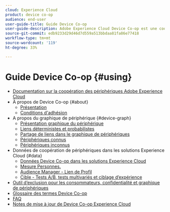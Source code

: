 ```yaml
---
cloud: Experience Cloud
product: device co-op
audience: end-user
user-guide-title: Guide Device Co-op
user-guide-description: Adobe Experience Cloud Device Co-op est une coopérative numérique au sein de laquelle les membres partagent des informations au sujet des liaisons de périphériques. Ces informations les aident à offrir à leurs clients des expériences utiles et cohérentes, quel que soit l’appareil utilisé.
source-git-commit: edb9233d29d46d7d559a513bbdaa81fa86e77418
workflow-type: tm+mt
source-wordcount: '119'
ht-degree: 33%

---
```



# Guide Device Co-op {#using}

+ [Documentation sur la coopération des périphériques Adobe Experience Cloud](home.md)
+ À propos de Device Co-op {#about}
   + [Présentation](about/overview.md)
   + [Conditions d&#39;adhésion](about/requirements.md)
+ A propos du graphique de périphérique {#device-graph}
   + [Présentation graphique du périphérique](processes/device-graph-overview.md)
   + [Liens déterministes et probabilistes](processes/links.md)
   + [Partage de liens dans le graphique de périphériques](processes/link-sharing.md)
   + [Périphériques connus](processes/known-device.md)
   + [Périphériques inconnus](processes/unknown-device.md)
+ Données de coopération de périphériques dans les solutions Experience Cloud {#data}
   + [Données Device Co-op dans les solutions Experience Cloud](other-solutions/other-solutions.md)
   + [Mesure Personnes.](other-solutions/people.md)
   + [Audience Manager - Lien de Profil](other-solutions/proflie-link.md)
   + [Cible - Tests A/B, tests multivariés et ciblage d’expérience](other-solutions/target.md)
+ [Outil d’exclusion pour les consommateurs, confidentialité et graphique de périphériques](privacy.md)
+ [Glossaire des termes Device Co-op](glossary.md)
+ [FAQ](faq.md)
+ [Notes de mise à jour de Device Co-op Experience Cloud](release-notes.md)
